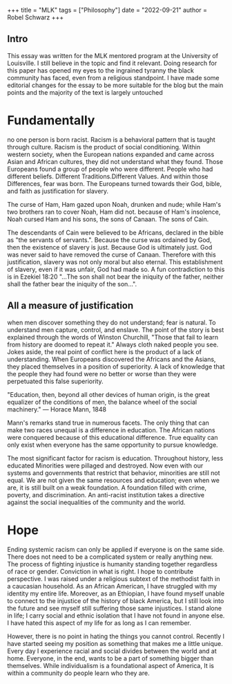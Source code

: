 +++
title = "MLK"
tags = ["Philosophy"]
date = "2022-09-21"
author = Robel Schwarz
+++

## Intro
This essay was written for the MLK mentored program at the University of Louisville. I still believe in the topic and find it relevant. Doing research for this paper has opened my eyes to the ingrained tyranny the black community has faced, even from a religious standpoint. I have made some editorial changes for the essay to be more suitable for the blog but the main points and the majority of the text is largely untouched

# Fundamentally
no one person is born racist. Racism is a behavioral pattern that is taught through culture. Racism is the product of social conditioning.
Within western society, when the European nations expanded and came across Asian and African cultures, they did not understand what they found. Those Europeans found a group of people who were different. People who had different beliefs. Different Traditions.Different Values. And within those Differences, fear was born. The Europeans turned towards their God, bible, and faith as justification for slavery. 

The curse of Ham,
Ham gazed upon  Noah, drunken and nude; while Ham's two brothers ran to cover Noah, Ham did not. because of Ham's insolence, Noah cursed Ham and his sons, the sons of Canaan. The sons of Cain.

The descendants of Cain were believed to be Africans, declared in the bible as "the servants of servants.". Because the curse was ordained by God, then the existence of slavery is just. Because God is ultimately just. 
God was never said to have removed the curse of Canaan. Therefore with this justification, slavery was not only moral but also eternal. 
This establishment of slavery, even if it was unfair, God had made so.
A fun contradiction to this is in Ezekiel 18:20 "...The son shall not bear the iniquity of the father, neither shall the father bear the iniquity of the son...".

## All a measure of justification
when men discover something they do not understand; fear is natural.
To understand men capture, control, and enslave. The point of the story is best explained through the words of Winston Churchill, "Those that fail to learn from history are doomed to repeat it."
Always cloth naked people you see. Jokes aside, the real point of conflict here is the product of a lack of understanding. When Europeans discovered the Africans and the Asians, they placed themselves in a position of superiority. A lack of knowledge that the people they had found were no better or worse than they were perpetuated this false superiority.

"Education, then, beyond all other devices of human origin, is the great equalizer of the conditions of men, the balance wheel of the social machinery." — Horace Mann, 1848

Mann's remarks stand true in numerous facets. The only thing
that can make two races unequal is a difference in education.
The African nations were conquered because of this educational difference. True equality can only exist when everyone has the same opportunity to pursue knowledge. 


The most significant factor for racism is education. Throughout history, less educated Minorities were pillaged and destroyed. Now even with our systems and governments that restrict that behavior, minorities are still not equal. We are not given the same resources and education; even when we are, it is still built on a weak foundation. A foundation filled with crime, poverty, and discrimination. An anti-racist institution takes a directive against the social inequalities of the community and the world.

# Hope
Ending systemic racism can only be applied if everyone is on the same side. There does not need to be a complicated system or really anything new. The process of fighting injustice is humanity standing together regardless of race or gender. Conviction in what is right. I hope to contribute perspective. I was raised under a religious subtext of the methodist faith in a caucasian household. As an African American, I have struggled with my identity my entire life.
Moreover, as an Ethiopian, I have found myself unable to connect to the injustice of the history of black America, but I still look into the future and see myself still suffering those same injustices. I stand alone in life; I carry social and ethnic isolation that I have not found in anyone else. I have hated this aspect of my life for as long as I can remember.


However, there is no point in hating the things you cannot control. Recently I have started seeing my position as something that makes me a little unique. Every day I experience racial and social divides between the world and at home. Everyone, in the end, wants to be a part of something bigger than themselves. While individualism is a foundational aspect of America, It is within a community do people learn who they are.



